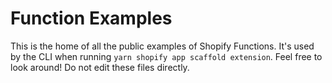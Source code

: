 # Function Examples

This is the home of all the public examples of Shopify Functions. It's used by the CLI when running `yarn shopify app scaffold extension`. Feel free to look around! Do not edit these files directly.